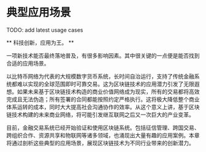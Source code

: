 # 典型应用场景

TODO: add latest usage cases

** 科技创新，应用为王。 **

一项新技术能否最终落地普及，有很多影响因素。其中很关键的一点便是能否找到合适的应用场景。

以比特币网络为代表的大规模数字货币系统，长时间自治运行，支持了传统金融系统都难以实现的全球范围即时可靠交易。这为区块链技术的应用潜力引发了无限遐想。如果未来基于区块链技术构造的商业价值网络成为现实，所有的交易都将高效完成且无法伪造；所有签署的合同都能按照约定严格执行。这将极大降低整个商业体系运转的成本，同时大大提高社会沟通协作的效率。从这个意义上讲，基于区块链技术构建的未来商业网络，将可能引发继互联网之后又一次巨大的产业变革。

目前，金融交易系统已经开始验证和使用区块链系统。包括征信管理、跨国交易、跨组织合作、资源共享和物联网等诸多领域，也涌现出大量有趣的应用案例。本章将通过剖析这些典型的应用场景，展现区块链技术为不同行业带来的创新潜力。
